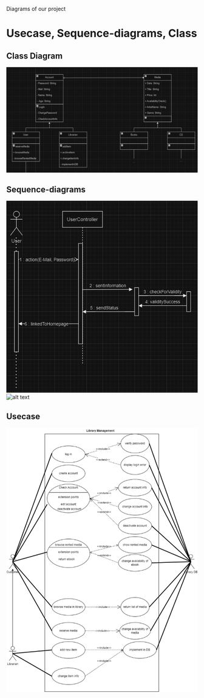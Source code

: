 Diagrams of our project
# Usecase, Sequence-diagrams, Class

## Class Diagram

![alt text](https://github.com/sraosha47/m226/blob/main/Dokumentation/pictures/class_library.png "Logo Title Text 1")

## Sequence-diagrams

![alt text](https://github.com/sraosha47/m226/blob/main/Dokumentation/pictures/sequence-diagram_login.png "Logo Title Text 1")
![alt text](https://github.com/sraosha47/m226/blob/main/Dokumentation/pictures/sequence-diagram_create_Account.png "Logo Title Text 1")

## Usecase

![alt text](https://github.com/sraosha47/m226/blob/main/Dokumentation/pictures/usecase_library.png "Logo Title Text 1")


